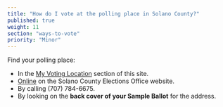 ```yaml
---
title: "How do I vote at the polling place in Solano County?"
published: true
weight: 11
section: "ways-to-vote"
priority: "Minor"
---
```


Find your polling place:  
- In the [My Voting Location](#section-my-polling-place) section of this site.  
- [Online](http://www.solanocounty.com/depts/rov/sample_ballot_polling_place_lookup.asp) on the Solano County Elections Office website.  
- By calling (707) 784-6675.  
- By looking on the **back cover of your Sample Ballot** for the address.  
